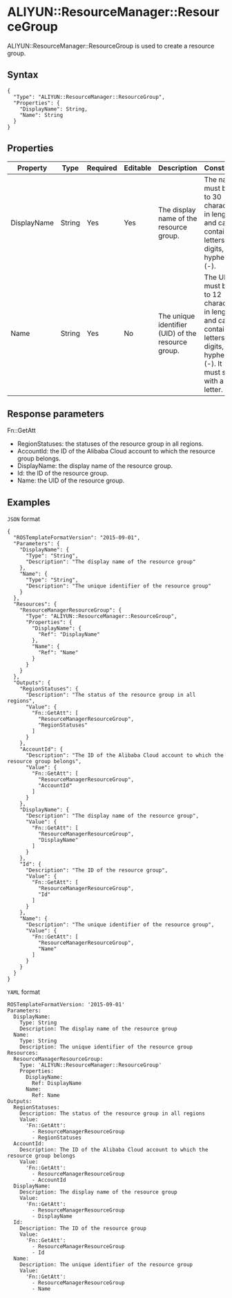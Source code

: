 # ALIYUN::ResourceManager::ResourceGroup

ALIYUN::ResourceManager::ResourceGroup is used to create a resource group.

## Syntax

```
{
  "Type": "ALIYUN::ResourceManager::ResourceGroup",
  "Properties": {
    "DisplayName": String,
    "Name": String
  }
}
```

## Properties

|Property|Type|Required|Editable|Description|Constraint|
|--------|----|--------|--------|-----------|----------|
|DisplayName|String|Yes|Yes|The display name of the resource group.|The name must be 1 to 30 characters in length and can contain letters, digits, and hyphens \(-\).|
|Name|String|Yes|No|The unique identifier \(UID\) of the resource group.|The UID must be 3 to 12 characters in length and can contain letters, digits, and hyphens \(-\). It must start with a letter.|

## Response parameters

Fn::GetAtt

-   RegionStatuses: the statuses of the resource group in all regions.
-   AccountId: the ID of the Alibaba Cloud account to which the resource group belongs.
-   DisplayName: the display name of the resource group.
-   Id: the ID of the resource group.
-   Name: the UID of the resource group.

## Examples

`JSON` format

```
{
  "ROSTemplateFormatVersion": "2015-09-01",
  "Parameters": {
    "DisplayName": {
      "Type": "String",
      "Description": "The display name of the resource group"
    },
    "Name": {
      "Type": "String",
      "Description": "The unique identifier of the resource group"
    }
  },
  "Resources": {
    "ResourceManagerResourceGroup": {
      "Type": "ALIYUN::ResourceManager::ResourceGroup",
      "Properties": {
        "DisplayName": {
          "Ref": "DisplayName"
        },
        "Name": {
          "Ref": "Name"
        }
      }
    }
  },
  "Outputs": {
    "RegionStatuses": {
      "Description": "The status of the resource group in all regions",
      "Value": {
        "Fn::GetAtt": [
          "ResourceManagerResourceGroup",
          "RegionStatuses"
        ]
      }
    },
    "AccountId": {
      "Description": "The ID of the Alibaba Cloud account to which the resource group belongs",
      "Value": {
        "Fn::GetAtt": [
          "ResourceManagerResourceGroup",
          "AccountId"
        ]
      }
    },
    "DisplayName": {
      "Description": "The display name of the resource group",
      "Value": {
        "Fn::GetAtt": [
          "ResourceManagerResourceGroup",
          "DisplayName"
        ]
      }
    },
    "Id": {
      "Description": "The ID of the resource group",
      "Value": {
        "Fn::GetAtt": [
          "ResourceManagerResourceGroup",
          "Id"
        ]
      }
    },
    "Name": {
      "Description": "The unique identifier of the resource group",
      "Value": {
        "Fn::GetAtt": [
          "ResourceManagerResourceGroup",
          "Name"
        ]
      }
    }
  }
}
```

`YAML` format

```
ROSTemplateFormatVersion: '2015-09-01'
Parameters:
  DisplayName:
    Type: String
    Description: The display name of the resource group
  Name:
    Type: String
    Description: The unique identifier of the resource group
Resources:
  ResourceManagerResourceGroup:
    Type: 'ALIYUN::ResourceManager::ResourceGroup'
    Properties:
      DisplayName:
        Ref: DisplayName
      Name:
        Ref: Name
Outputs:
  RegionStatuses:
    Description: The status of the resource group in all regions
    Value:
      'Fn::GetAtt':
        - ResourceManagerResourceGroup
        - RegionStatuses
  AccountId:
    Description: The ID of the Alibaba Cloud account to which the resource group belongs
    Value:
      'Fn::GetAtt':
        - ResourceManagerResourceGroup
        - AccountId
  DisplayName:
    Description: The display name of the resource group
    Value:
      'Fn::GetAtt':
        - ResourceManagerResourceGroup
        - DisplayName
  Id:
    Description: The ID of the resource group
    Value:
      'Fn::GetAtt':
        - ResourceManagerResourceGroup
        - Id
  Name:
    Description: The unique identifier of the resource group
    Value:
      'Fn::GetAtt':
        - ResourceManagerResourceGroup
        - Name
```

